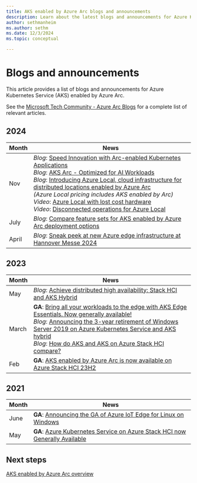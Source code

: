 ```yaml
---
title: AKS enabled by Azure Arc blogs and announcements
description: Learn about the latest blogs and announcements for Azure Kubernetes Service (AKS) enabled by Azure Arc.
author: sethmanheim
ms.author: sethm
ms.date: 12/3/2024
ms.topic: conceptual

---
```


# Blogs and announcements

This article provides a list of blogs and announcements for Azure Kubernetes Service (AKS) enabled by Azure Arc.

See the [Microsoft Tech Community - Azure Arc Blogs](https://techcommunity.microsoft.com/tag/azure%20arc?nodeId=board%3AAzureArcBlog) for a complete list of relevant articles.

## 2024

| Month | News |
|-|-|
| Nov | *Blog*: [Speed Innovation with Arc-enabled Kubernetes Applications](https://techcommunity.microsoft.com/blog/azurearcblog/speed-innovation-with-arc-enabled-kubernetes-applications/4298658) <br/> *Blog*: [AKS Arc - Optimized for AI Workloads](https://techcommunity.microsoft.com/blog/azurearcblog/aks-arc---optimized-for-ai-workloads/4292435) <br/>*Blog*: [Introducing Azure Local, cloud infrastructure for distributed locations enabled by Azure Arc](https://techcommunity.microsoft.com/blog/azurearcblog/introducing-azure-local-cloud-infrastructure-for-distributed-locations-enabled-b/4296017) <br/>*(Azure Local pricing includes AKS enabled by Arc)*<br/> *Video*: [Azure Local with lost cost hardware](https://youtu.be/yxlAfS9mh2E) <br/> *Video*: [Disconnected operations for Azure Local](https://www.youtube.com/watch?v=8VwhonI_Jq8)|
| July | *Blog*: [Compare feature sets for AKS enabled by Azure Arc deployment options](https://techcommunity.microsoft.com/t5/azure-arc-blog/comparing-feature-sets-for-aks-enabled-by-azure-arc-deployment/ba-p/4188163)|
| April  | *Blog*:  [Sneak peek at new Azure edge infrastructure at Hannover Messe 2024](https://techcommunity.microsoft.com/t5/azure-stack-blog/sneak-peek-at-new-azure-edge-infrastructure-at-hannover-messe/ba-p/4120256)|

## 2023

| Month | News |
|-|-|
| May | *Blog*: [Achieve distributed high availability: Stack HCI and AKS Hybrid](https://techcommunity.microsoft.com/t5/azure-architecture-blog/achieving-distributed-high-availability-stack-hci-and-aks-hybrid/ba-p/3820279) |
| March | **GA**: [Bring all your workloads to the edge with AKS Edge Essentials. Now generally available!](https://techcommunity.microsoft.com/t5/internet-of-things-blog/bring-all-your-workloads-to-the-edge-with-aks-edge-essentials/ba-p/3765162) <br/> *Blog*:  [Announcing the 3-year retirement of Windows Server 2019 on Azure Kubernetes Service and AKS hybrid](https://techcommunity.microsoft.com/t5/containers/announcing-the-3-year-retirement-of-windows-server-2019-on-azure/ba-p/3777341) <br/> *Blog*: [How do AKS and AKS on Azure Stack HCI compare?](https://techcommunity.microsoft.com/t5/azure-arc-blog/how-do-aks-and-aks-on-azure-stack-hci-compare/ba-p/3761670)|
| Feb | **GA**: [AKS enabled by Azure Arc is now available on Azure Stack HCI 23H2](https://techcommunity.microsoft.com/t5/azure-stack-blog/aks-enabled-by-azure-arc-is-now-available-on-azure-stack-hci/ba-p/4045648) |

## 2021

| Month | News |
|-|-|
| June | **GA**: [Announcing the GA of Azure IoT Edge for Linux on Windows](https://techcommunity.microsoft.com/t5/internet-of-things-blog/announcing-the-ga-of-azure-iot-edge-for-linux-on-windows/ba-p/2477508) |
| May | **GA**: [Azure Kubernetes Service on Azure Stack HCI now Generally Available](https://techcommunity.microsoft.com/t5/azure-stack-blog/azure-kubernetes-service-on-azure-stack-hci-now-generally/ba-p/2382390) |

## Next steps

[AKS enabled by Azure Arc overview](overview.md)
